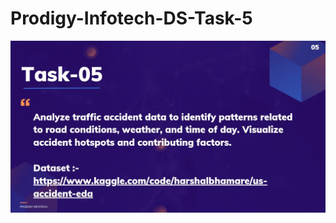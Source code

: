 # Prodigy-Infotech-DS-Task-5
![Screenshot 2024-08-02 231401](https://github.com/KumarPiyush2300/Prodigy-Infotech-DS-Task-5/blob/e3e9775255449274cb2b6c70713dfd37de4463b2/68ea99a2-3d0a-41b1-8dcd-e175e0c4285e.jpg)
